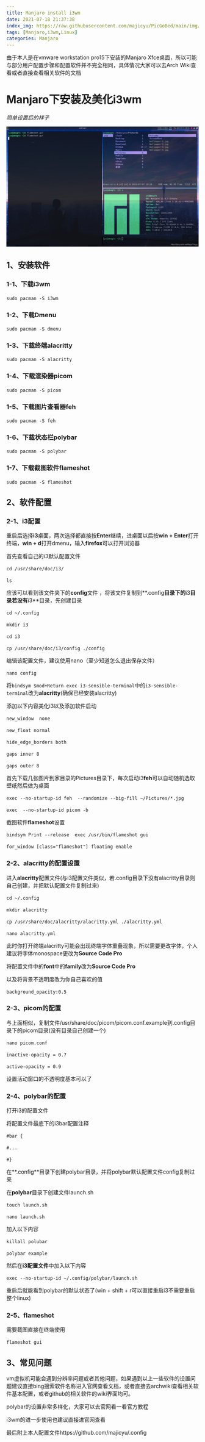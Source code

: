 ```yaml
---
title: Manjaro install i3wm
date: 2021-07-18 21:37:38
index_img: https://raw.githubusercontent.com/majicyu/PicGoBed/main/img/20210711221519750.png
tags: [Manjaro,i3wm,Linux]
categories: Manjaro
---
```


由于本人是在vmware workstation pro15下安装的Manjaro Xfce桌面，所以可能与部分用户配置步骤和配置软件并不完全相同，具体情况大家可以去Arch Wiki查看或者直接查看相关软件的文档

# Manjaro下安装及美化i3wm



*简单设置后的样子*

![还行吧](https://raw.githubusercontent.com/majicyu/PicGoBed/main/img/20210711221519750.png)

## 1、安装软件

### 1-1、下载i3wm

`sudo pacman -S i3wm`

### 1-2、下载Dmenu

`sudo pacman -S dmenu`

### 1-3、下载终端alacritty

`sudo pacman -S alacritty`

### 1-4、下载渲染器picom

`sudo pacman -S picom`

### 1-5、下载图片查看器feh

`sudo pacman -S feh`

### 1-6、下载状态栏polybar

`sudo pacman -S polybar`

### 1-7、下载截图软件flameshot

`sudo pacman -S flameshot`

## 2、软件配置

### 2-1、i3配置

重启后选择**i3**桌面，两次选择都直接按**Enter**继续，进桌面以后按**win + Enter**打开终端，**win + d**打开dmenu，输入**firefox**可以打开浏览器

首先查看自己的i3默认配置文件

`cd /usr/share/doc/i3/`

`ls`

应该可以看到该文件夹下的**config**文件 ，将该文件复制到**.config**目录下的**i3**目录若没有**i3**目录，先创建目录

`cd ~/.config`

`mkdir i3`

`cd i3`

`cp /usr/share/doc/i3/config ./config`

编辑该配置文件，建议使用nano（至少知道怎么退出保存文件）

`nano config`

将`bindsym $mod+Return exec i3-sensible-terminal`中的`i3-sensible-terminal`改为**alacritty**(确保已经安装alacritty)

添加以下内容美化i3以及添加软件启动

`new_window  none`

`new_float normal`

`hide_edge_borders both`

`gaps inner 8`

`gaps outer 8`

首先下载几张图片到家目录的Pictures目录下，每次启动i3**feh**可以自动随机选取壁纸然后做为桌面

`exec --no-startup-id feh  --randomize --big-fill ~/Pictures/*.jpg`

`exec  --no-startup-id picom -b`

截图软件**flameshot**设置

`bindsym Print --release  exec /usr/bin/flameshot gui`

`for_window [class="flameshot"] floating enable`

### 2-2、alacritty的配置设置

进入**alacritty**配置文件(与i3配置文件类似，若.config目录下没有alacritty目录则自己创建，并把默认配置文件复制过来)

`cd ~/.config`

`mkdir alacritty`

`cp /usr/share/doc/alacritty/alacritty.yml ./alacritty.yml`

`nano alacritty.yml`

此时你打开终端alacritty可能会出现终端字体重叠现象，所以需要更改字体，个人建议将字体monospace更改为**Source Code Pro**

将配置文件中的**font**中的**family**改为**Source Code Pro**

以及将背景不透明度改为你自己喜欢的值

`background_opacity:0.5`

### 2-3、picom的配置

与上面相似，复制文件/usr/share/doc/picom/picom.conf.example到.config目录下的picom目录(没有目录自己创建一个)

`nano picom.conf`

`inactive-opacity = 0.7`

`active-opacity = 0.9`

设置活动窗口的不透明度基本可以了

### 2-4、polybar的配置

打开i3的配置文件

将配置文件最底下的i3bar配置注释

`#bar {`

`#...`

`#}`

在**.config**目录下创建polybar目录，并将polybar默认配置文件config复制过来

在**polybar**目录下创建文件launch.sh

`touch launch.sh`

`nano launch.sh`

加入以下内容

`killall polubar`

`polybar example`

然后在**i3配置文件**中加入以下内容

`exec --no-startup-id ~/.config/polybar/launch.sh`

重启后就能看到polybar的默认状态了(win + shift + r可以直接重启i3不需要重启整个linux)

### 2-5、flameshot

需要截图直接在终端使用

`flameshot gui`

## 3、常见问题

vm虚拟机可能会遇到分辨率问题或者其他问题，如果遇到以上一些软件的设置问题建议直接bing搜索软件名称进入官网查看文档，或者直接去archwiki查看相关软件基本配置，或者github的相关软件的wiki界面均可。

polybar的设置非常多样化，大家可以去官网看一看官方教程

i3wm的进一步使用也建议直接进官网查看

最后附上本人配置文件https://github.com/majicyu/.config
